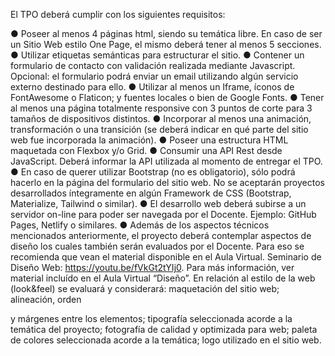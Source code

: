 El TPO deberá cumplir con los siguientes requisitos:


● Poseer al menos 4 páginas html, siendo su temática libre. En caso de ser un Sitio Web estilo One Page, el mismo deberá tener al menos 5 secciones.
● Utilizar etiquetas semánticas para estructurar el sitio.
● Contener un formulario de contacto con validación realizada mediante Javascript. Opcional: el formulario podrá enviar un email utilizando algún servicio externo destinado para ello.
● Utilizar al menos un Iframe, íconos de FontAwesome o Flaticon; y fuentes locales o bien de Google Fonts.
● Tener al menos una página totalmente responsive con 3 puntos de corte para 3 tamaños de dispositivos distintos.
● Incorporar al menos una animación, transformación o una transición (se deberá indicar en qué parte del sitio web fue incorporada la animación).
● Poseer una estructura HTML maquetada con Flexbox y/o Grid.
● Consumir una API Rest desde JavaScript. Deberá informar la API utilizada al momento de entregar el TPO.
● En caso de querer utilizar Bootstrap (no es obligatorio), sólo podrá hacerlo en la página del formulario del sitio web. No se aceptarán proyectos desarrollados íntegramente en algún Framework de CSS (Bootstrap, Materialize, Tailwind o similar).
● El desarrollo web deberá subirse a un servidor on-line para poder ser navegada por el Docente. Ejemplo: GitHub Pages, Netlify o similares.
● Además de los aspectos técnicos mencionados anteriormente, el proyecto deberá contemplar aspectos de diseño los cuales también serán evaluados por el Docente. Para eso se recomienda que vean el material disponible en el Aula Virtual. Seminario de Diseño Web: https://youtu.be/fVkGt2tYIj0. Para más información, ver material incluído en el Aula Virtual “Diseño”. En relación al estilo de la web (look&feel) se evaluará y considerará: maquetación del sitio web; alineación, orden
 
y márgenes entre los elementos; tipografía seleccionada acorde a la temática del proyecto; fotografía de calidad y optimizada para web; paleta de colores seleccionada acorde a la temática; logo utilizado en el sitio web.